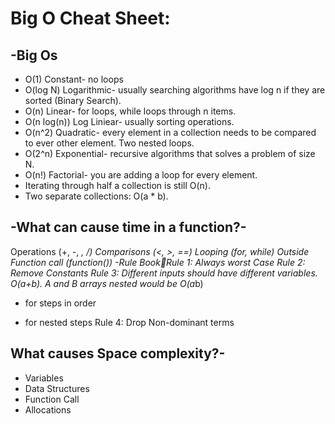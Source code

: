 # Big O Cheat Sheet:
## -Big Os
- O(1) Constant- no loops
- O(log N) Logarithmic- usually searching algorithms have log n if they are sorted (Binary Search).
- O(n) Linear- for loops, while loops through n items.
- O(n log(n)) Log Liniear- usually sorting operations.
- O(n^2) Quadratic- every element in a collection needs to be compared to ever other element. Two nested loops.
- O(2^n) Exponential- recursive algorithms that solves a problem of size N.
- O(n!) Factorial- you are adding a loop for every element.
- Iterating through half a collection is still O(n).
- Two separate collections: O(a * b).
## -What can cause time in a function?-
Operations (+, -, *, /)
Comparisons (<, >, ==)
Looping (for, while)
Outside Function call (function())
-Rule Book￾Rule 1: Always worst Case
Rule 2: Remove Constants
Rule 3: Different inputs should have different variables. O(a+b). A and B arrays nested would be O(a*b)
+ for steps in order
* for nested steps
Rule 4: Drop Non-dominant terms
## What causes Space complexity?-
- Variables
- Data Structures
- Function Call
- Allocations